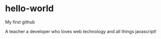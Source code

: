 # hello-world
My first github

A teacher a developer who loves web technology and all things javascript!
